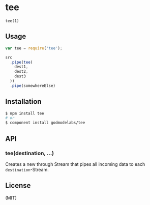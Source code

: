 
# tee

  `tee(1)`

## Usage

```javascript
var tee = require('tee');

src
  .pipe(tee(
    dest1,
    dest2,
    dest3
  ))
  .pipe(somewhereElse)
```

## Installation

```bash
$ npm install tee
# or
$ component install godmodelabs/tee
```

## API

### tee(destination, ...)

Creates a new through Stream that pipes all incoming data to each
`destination`-Stream.

## License

(MIT)
